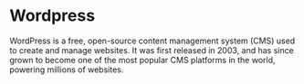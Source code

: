 # Wordpress

WordPress is a free, open-source content management system (CMS) used to create and manage websites. It was first released in 2003, and has since grown to become one of the most popular CMS platforms in the world, powering millions of websites.
